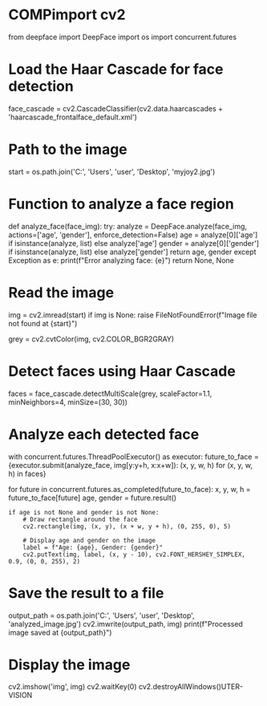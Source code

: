 # COMPimport cv2
from deepface import DeepFace
import os
import concurrent.futures

# Load the Haar Cascade for face detection
face_cascade = cv2.CascadeClassifier(cv2.data.haarcascades + 'haarcascade_frontalface_default.xml')

# Path to the image
start = os.path.join('C:', 'Users', 'user', 'Desktop', 'myjoy2.jpg')

# Function to analyze a face region
def analyze_face(face_img):
    try:
        analyze = DeepFace.analyze(face_img, actions=['age', 'gender'], enforce_detection=False)
        age = analyze[0]['age'] if isinstance(analyze, list) else analyze['age']
        gender = analyze[0]['gender'] if isinstance(analyze, list) else analyze['gender']
        return age, gender
    except Exception as e:
        print(f"Error analyzing face: {e}")
        return None, None

# Read the image
img = cv2.imread(start)
if img is None:
    raise FileNotFoundError(f"Image file not found at {start}")

grey = cv2.cvtColor(img, cv2.COLOR_BGR2GRAY)

# Detect faces using Haar Cascade
faces = face_cascade.detectMultiScale(grey, scaleFactor=1.1, minNeighbors=4, minSize=(30, 30))

# Analyze each detected face
with concurrent.futures.ThreadPoolExecutor() as executor:
    future_to_face = {executor.submit(analyze_face, img[y:y+h, x:x+w]): (x, y, w, h) for (x, y, w, h) in faces}

for future in concurrent.futures.as_completed(future_to_face):
    x, y, w, h = future_to_face[future]
    age, gender = future.result()

    if age is not None and gender is not None:
        # Draw rectangle around the face
        cv2.rectangle(img, (x, y), (x + w, y + h), (0, 255, 0), 5)
        
        # Display age and gender on the image
        label = f"Age: {age}, Gender: {gender}"
        cv2.putText(img, label, (x, y - 10), cv2.FONT_HERSHEY_SIMPLEX, 0.9, (0, 0, 255), 2)

# Save the result to a file
output_path = os.path.join('C:', 'Users', 'user', 'Desktop', 'analyzed_image.jpg')
cv2.imwrite(output_path, img)
print(f"Processed image saved at {output_path}")

# Display the image
cv2.imshow('img', img)
cv2.waitKey(0)
cv2.destroyAllWindows()UTER-VISION
